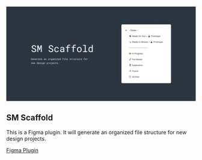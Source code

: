 ![SM Scaffold](https://github.com/mapk/SM-Scaffold/blob/master/cover-art.png)

## SM Scaffold
This is a Figma plugin. It will generate an organized file structure for new design projects.

[Figma Plugin](https://www.figma.com/community/plugin/961268319224363191/SM-Scaffold)
